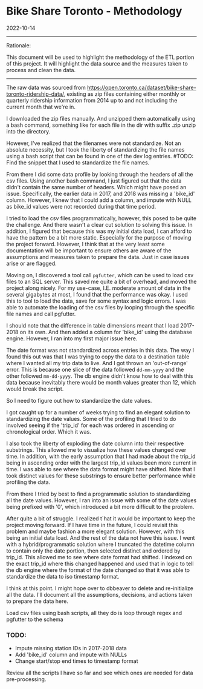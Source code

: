 # Bike Share Toronto - Methodology 

2022-10-14

---

Rationale:

This document will be used to highlight the methodology of the ETL portion of this project. It will highlight the data source and the measures taken to process and clean the data. 

---

The raw data was sourced from https://open.toronto.ca/dataset/bike-share-toronto-ridership-data/, existing as zip files containing either monthly or quarterly ridership information from 2014 up to and not including the current month that we're in. 

I downloaded the zip files manually. And unzipped them automatically using a bash command, something like for each file in the dir with suffix .zip unzip into the directory. 

However, I've realized that the filenames were not standardize. Not an absolute necessity, but I took the liberty of standardizing the file names using a bash script that can be found in one of the dev log entries. #TODO: Find the snippet that I used to standardize the file names.

From there I did some data profile by looking through the headers of all the csv files. Using another bash command, I just figured out that the data didn't contain the same number of headers. Which might have posed an issue. Specifically, the earlier data in 2017, and 2018 was missing a 'bike_id' column. However, I knew that I could add a column, and impute with NULL as bike_id values were not recorded during that time period. 

I tried to load the csv files programmatically, however, this posed to be quite the challenge. And there wasn't a clear cut solution to solving this issue. In addition, I figured that because this was my initial data load, I can afford to have the pattern be a bit more static. Especially for the purpose of moving the project forward. However, I think that at the very least some documentation will be important to ensure others are aware of the assumptions and measures taken to prepare the data. Just in case issues arise or are flagged.

Moving on, I discovered a tool call `pgfutter`, which can be used to load csv files to an SQL server. This saved me quite a bit of overhead, and moved the project along nicely. For my use-case, I.E. moderate amount of data in the several gigabytes at most, I found that the performance was okay. I used this to tool to load the data, save for some syntax and logic errors. I was able to automate the loading of the csv files by looping through the specific file names and call pgfutter. 

I should note that the difference in table dimensions meant that I load 2017-2018 on its own. And then added a column for 'bike_id' using the database engine. However, I ran into my first major issue here.

The date format was not standardized across entries in this data. The way I found this out was that I was trying to copy the data to a destination table where I wanted all my trip data to live. And I got thrown an 'out-of-range' error. This is because one slice of the data followed `dd-mm-yyyy` and the other followed `mm-dd-yyyy`. The db engine didn't know how to deal with this data because inevitably there would be month values greater than 12, which would break the script. 

So I need to figure out how to standardize the date values.

I got caught up for a number of weeks trying to find an elegant solution to standardizing the date values. Some of the profiling that I tried to do involved seeing if the 'trip_id' for each was ordered in ascending or chronological order. Which it was. 

I also took the liberty of exploding the date column into their respective substrings. This allowed me to visualize how these values changed over time. In addition, with the early assumption that I had made about the trip_id being in ascending order with the largest trip_id values been more current in time. I was able to see where the data format might have shifted. Note that I took distinct values for these substrings to ensure better performance while profiling the data. 

From there I tried by best to find a programmatic solution to standardizing all the date values. However, I ran into an issue with some of the date values being prefixed with '0', which introduced a bit more difficult to the problem.

After quite a bit of struggle. I realized t`hat it would be important to keep the project moving forward. If I have time in the future, I could revisit this problem and maybe fashion a more elegant solution. However, with this being an initial data load. And the rest of the data not have this issue. I went with a hybrid/programmatic solution where I truncated the datetime column to contain only the date portion, then selected distinct and ordered by trip_id. This allowed me to see where date format had shifted. I indexed on the exact trip_id where this changed happened and used that in logic to tell the db engine where the format of the date changed so that it was able to standardize the data to iso timestamp format. 

I think at this point. I might hope over to dbbeaver to delete and re-initialize all the data. I'll document all the assumptions, decisions, and actions taken to prepare the data here. 

Load csv files using bash scripts, all they do is loop through regex and pgfutter to the schema



### TODO:
- Impute missing station IDs in 2017-2018 data
- Add 'bike_id' column and impute with NULLs
- Change start/stop end times to timestamp format

Review all the scripts I have so far and see which ones are needed for data pre-processing.
